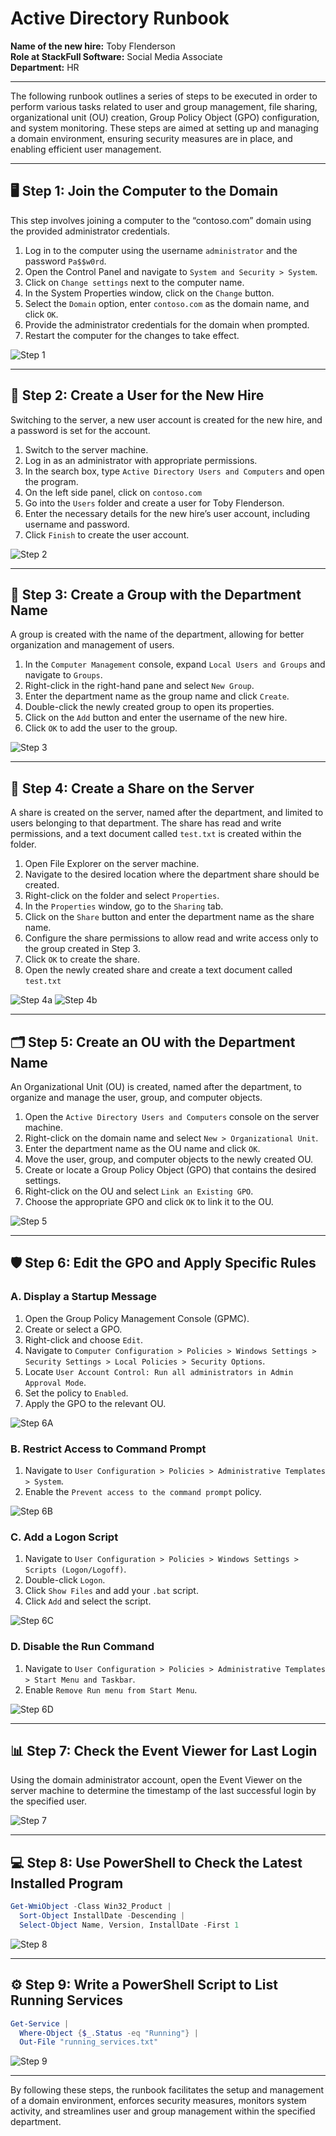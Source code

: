 # Active Directory Runbook

**Name of the new hire:** Toby Flenderson  
**Role at StackFull Software:** Social Media Associate  
**Department:** HR

---

The following runbook outlines a series of steps to be executed in order to perform various tasks related to user and group management, file sharing, organizational unit (OU) creation, Group Policy Object (GPO) configuration, and system monitoring. These steps are aimed at setting up and managing a domain environment, ensuring security measures are in place, and enabling efficient user management.

---

## 🖥️ Step 1: Join the Computer to the Domain
This step involves joining a computer to the “contoso.com” domain using the provided administrator credentials.

1. Log in to the computer using the username `administrator` and the password `Pa$$w0rd`.
2. Open the Control Panel and navigate to `System and Security > System`.
3. Click on `Change settings` next to the computer name.
4. In the System Properties window, click on the `Change` button.
5. Select the `Domain` option, enter `contoso.com` as the domain name, and click `OK`.
6. Provide the administrator credentials for the domain when prompted.
7. Restart the computer for the changes to take effect.

![Step 1](Active-Directory-Runbook-Images/image62.png)

---

## 👤 Step 2: Create a User for the New Hire
Switching to the server, a new user account is created for the new hire, and a password is set for the account.

1. Switch to the server machine.
2. Log in as an administrator with appropriate permissions.
3. In the search box, type `Active Directory Users and Computers` and open the program.
4. On the left side panel, click on `contoso.com`
5. Go into the `Users` folder and create a user for Toby Flenderson.
6. Enter the necessary details for the new hire’s user account, including username and password.
7. Click `Finish` to create the user account.

![Step 2](Active-Directory-Runbook-Images/image37.png)

---

## 👥 Step 3: Create a Group with the Department Name
A group is created with the name of the department, allowing for better organization and management of users.

1. In the `Computer Management` console, expand `Local Users and Groups` and navigate to `Groups`.
2. Right-click in the right-hand pane and select `New Group`.
3. Enter the department name as the group name and click `Create`.
4. Double-click the newly created group to open its properties.
5. Click on the `Add` button and enter the username of the new hire.
6. Click `OK` to add the user to the group.

![Step 3](Active-Directory-Runbook-Images/image29.png)

---

## 📁 Step 4: Create a Share on the Server
A share is created on the server, named after the department, and limited to users belonging to that department. The share has read and write permissions, and a text document called `test.txt` is created within the folder.

1. Open File Explorer on the server machine.
2. Navigate to the desired location where the department share should be created.
3. Right-click on the folder and select `Properties`.
4. In the `Properties` window, go to the `Sharing` tab.
5. Click on the `Share` button and enter the department name as the share name.
6. Configure the share permissions to allow read and write access only to the group created in Step 3.
7. Click `OK` to create the share.
8. Open the newly created share and create a text document called `test.txt`

![Step 4a](Active-Directory-Runbook-Images/image54.png)
![Step 4b](Active-Directory-Runbook-Images/image45.png)

---

## 🗂️ Step 5: Create an OU with the Department Name
An Organizational Unit (OU) is created, named after the department, to organize and manage the user, group, and computer objects.

1. Open the `Active Directory Users and Computers` console on the server machine.
2. Right-click on the domain name and select `New > Organizational Unit`.
3. Enter the department name as the OU name and click `OK`.
4. Move the user, group, and computer objects to the newly created OU.
5. Create or locate a Group Policy Object (GPO) that contains the desired settings.
6. Right-click on the OU and select `Link an Existing GPO`.
7. Choose the appropriate GPO and click `OK` to link it to the OU.

![Step 5](Active-Directory-Runbook-Images/image46.png)

---

## 🛡️ Step 6: Edit the GPO and Apply Specific Rules
### A. Display a Startup Message
1. Open the Group Policy Management Console (GPMC).
2. Create or select a GPO.
3. Right-click and choose `Edit`.
4. Navigate to `Computer Configuration > Policies > Windows Settings > Security Settings > Local Policies > Security Options`.
5. Locate `User Account Control: Run all administrators in Admin Approval Mode`.
6. Set the policy to `Enabled`.
7. Apply the GPO to the relevant OU.

![Step 6A](Active-Directory-Runbook-Images/image28.png)

### B. Restrict Access to Command Prompt
1. Navigate to `User Configuration > Policies > Administrative Templates > System`.
2. Enable the `Prevent access to the command prompt` policy.

![Step 6B](Active-Directory-Runbook-Images/image8.png)

### C. Add a Logon Script
1. Navigate to `User Configuration > Policies > Windows Settings > Scripts (Logon/Logoff)`.
2. Double-click `Logon`.
3. Click `Show Files` and add your `.bat` script.
4. Click `Add` and select the script.

![Step 6C](Active-Directory-Runbook-Images/image11.png)

### D. Disable the Run Command
1. Navigate to `User Configuration > Policies > Administrative Templates > Start Menu and Taskbar`.
2. Enable `Remove Run menu from Start Menu`.

![Step 6D](Active-Directory-Runbook-Images/image55.png)

---

## 📊 Step 7: Check the Event Viewer for Last Login
Using the domain administrator account, open the Event Viewer on the server machine to determine the timestamp of the last successful login by the specified user.

![Step 7](Active-Directory-Runbook-Images/image47.png)

---

## 💻 Step 8: Use PowerShell to Check the Latest Installed Program
```powershell
Get-WmiObject -Class Win32_Product |
  Sort-Object InstallDate -Descending |
  Select-Object Name, Version, InstallDate -First 1
```

![Step 8](Active-Directory-Runbook-Images/image20.png)

---

## ⚙️ Step 9: Write a PowerShell Script to List Running Services
```powershell
Get-Service |
  Where-Object {$_.Status -eq "Running"} |
  Out-File "running_services.txt"
```

![Step 9](Active-Directory-Runbook-Images/image21.png)

---

By following these steps, the runbook facilitates the setup and management of a domain environment, enforces security measures, monitors system activity, and streamlines user and group management within the specified department.
